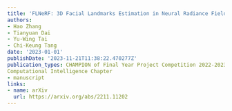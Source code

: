 ```yaml
---
title: 'FLNeRF: 3D Facial Landmarks Estimation in Neural Radiance Fields'
authors:
- Hao Zhang
- Tianyuan Dai
- Yu-Wing Tai
- Chi-Keung Tang
date: '2023-01-01'
publishDate: '2023-11-21T11:38:22.470277Z'
publication_types: CHAMPION of Final Year Project Competition 2022-2023, IEEE (Hong Kong) 
Computational Intelligence Chapter
- manuscript
links:
- name: arXiv
  url: https://arxiv.org/abs/2211.11202
---
```

